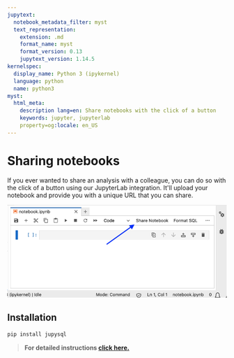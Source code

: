 ```yaml
---
jupytext:
  notebook_metadata_filter: myst
  text_representation:
    extension: .md
    format_name: myst
    format_version: 0.13
    jupytext_version: 1.14.5
kernelspec:
  display_name: Python 3 (ipykernel)
  language: python
  name: python3
myst:
  html_meta:
    description lang=en: Share notebooks with the click of a button
    keywords: jupyter, jupyterlab
    property=og:locale: en_US
---
```


# Sharing notebooks

If you ever wanted to share an analysis with a colleague, you can do so with the click
of a button using our JupyterLab integration. It'll upload your notebook and provide
you with a unique URL that you can share.

![](../static/share-notebook.png)

## Installation

```sh
pip install jupysql
```

> **For detailed instructions [click here.](https://docs.cloud.ploomber.io/en/latest/features/notebook-sharing.html)**
